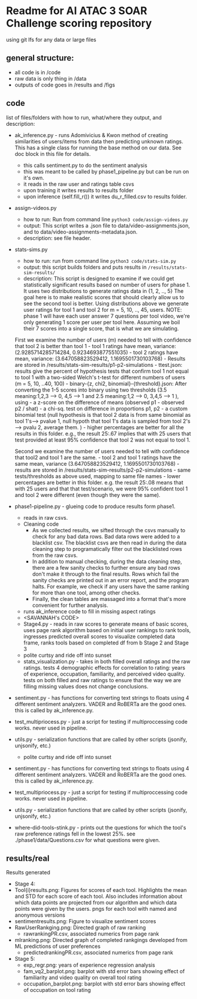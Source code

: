 # Readme for AI ATAC 3 SOAR Challenge scoring repository
using git lfs for any data or large files

## general structure:
- all code is in /code
- raw data is only thing in /data
- outputs of code goes in /results and /figs


## code
list of files/folders with how to run, what/where they output, and description:
- ak_inference.py - runs Adomivicius & Kwon method of creating similarities of users/items from data then predicting unknown ratings. This has a single class for running the base method on our data. See doc block in this file for details.
  - this calls sentiment.py to do the sentiment analysis
  - this was meant to be called by phase1_pipeline.py but can be run on it's own.
  - it reads in the raw user and ratings table csvs
  - upon training it writes results to results folder
  - upon inference (self.fill_r()) it writes du_r_filled.csv to results folder.

- assign-videos.py
  - how to run: Run from command line `python3 code/assign-videos.py`
  - output: This script writes a .json file to data/video-assignments.json, and to data/video-assignments-metadata.json.
  - description: see file header.
- stats-sims.py
  - how to run: run from command line `python3 code/stats-sim.py`
  - output: this script builds folders and puts results in `/results/stats-sim-results/`
  - description:
  This script is designed to examine if we could get statistically significant results based on number of users
  for phase 1.
  It uses two distributions to generate ratings data in {1, 2, .., 5}
  The goal here is to make realistic scores that should clearly allow us to see the second tool is better.
  Using distributions above we generate user ratings for tool 1 and tool 2 for m = 5, 10, .., 45, users.
  NOTE: phase 1 will have each user answer 7 questions per tool video, we're only generating 1 score per user per tool here. Assuming we boil their 7 scores into a single score, that is what we are simulating.

  First we examine the number of users (m) needed to tell with confidence that tool 2 is better than tool 1
      - tool 1 ratings have mean, variance: (2.9285714285714284, 0.9234693877551035)
      - tool 2 ratings have mean, variance: (3.647058823529412, 1.1695501730103768)
      - Results are stored in /results/stats-sim-results/p1-p2-simulations
          - ttest.json: results give the percent of hypothesis tests that confirm tool 1 not equal to tool 1  with a two-sided Welch's t-test for different numbers of users (m = 5, 10, ..40, 100)
          - binary-{z, chi2, binomial}-{threshold}.json: After converting the 1-5 scores into binary using two thresholds (3.5 meaning:1,2,3 --> 0, 4,5 --> 1 and 2.5 meaning:1,2 --> 0, 3,4,5 --> 1 ), using
              - a z-score on the difference of means (observed p1 - observed p2 / shat)
              - a chi-sq. test on difference in proportions p1, p2
              - a custom binomial test (null hypothesis is that tool 2 data is from same binomial as tool 1's--> pvalue 1, null hypoth that tool 1's data is sampled from tool 2's --> pvalu 2, average them. )
      - higher percentages are better for all the results in this folder. e.g., the result 25:.67 implies that with 25 users that test provided at least 95% confidence that tool 2 was not equal to tool 1.

  Second we examine the number of users needed to tell with confidence that tool2 and tool 1 are the same.
      - tool 2 and tool 1 ratings have the same mean, variance (3.647058823529412, 1.1695501730103768)
      - results are stored in /results/stats-sim-results/p2-p2-simulations
      - same tests/thresholds as above used, mapping to same file names
      - lower percentages are better in this folder. e.g. the result 25:.08 means that with 25 users and that that test/scenario, we were 95% confident tool 1 and tool 2 were different (even though they were the same).
- phase1-pipeline.py - glueing code to produce results form phase1.
  - reads in raw csvs.
  - Cleaning code
    - As we collected results, we sifted through the csvs manually to check for any bad data rows. Bad data rows were added to a blacklist csv. The blacklist csvs are then read in during the data cleaning step to programatically filter out the blacklisted rows from the raw csvs.
    - In addition to manual checking, during the data cleaning step, there are a few sanity checks to further ensure any bad rows don't make it through to the final results. Rows which fail the sanity checks are printed out in an error report, and the program halts. For example, we check if any users have the same ranking for more than one tool, among other checks.
    - Finally, the clean tables are massaged into a format that's more convenient for further analysis.
  - runs ak_inference code to fill in missing aspect ratings
  - <SAVANNAH's CODE>
  - Stage4.py - reads in raw scores to generate means of basic scores, uses page rank algorithm based on initial user rankings to rank tools, ingresses predicted overall scores to visualize completed data frame, ranks tools based on completed df from b Stage 2 and Stage 3
  - polite curtsy and ride off into sunset
  - stats_visualization.py - takes in both filled overall ratings and the raw ratings. tests 4 demographic effects for correlation to rating: years of experience, occupation, familiarity, and perceived video quality. tests on both filled and raw ratings to ensure that the way we are filling missing values does not change conclusions.  
- sentiment.py - has functions for converting text strings to floats using 4 different sentiment analyzers. VADER and RoBERTa are the good ones. this is called by ak_inference.py.
- test_multipriocess.py - just a script for testing if multiproccessing code works. never used in pipeline.
- utils.py - serialization functions that are called by other scripts (jsonify, unjsonify, etc.)
  - polite curtsy and ride off into sunset
- sentiment.py - has functions for converting text strings to floats using 4 different sentiment analyzers. VADER and RoBERTa are the good ones. this is called by ak_inference.py.
- test_multipriocess.py - just a script for testing if multiproccessing code works. never used in pipeline.
- utils.py - serialization functions that are called by other scripts (jsonify, unjsonify, etc.)
- where-did-tools-stink.py - prints out the questions for which the tool's raw preference ratings fell in the lowest 25%. see ./phase1/data/Questions.csv for what questions were given. 

## results/real
Results generated
  - Stage 4:
   - Tool{i}results.png: Figures for scores of each tool. Highlights the mean and STD for each score of each tool. Also includes information about which data points are projected from our algorithm and which data points were given by the users. pngs for each tool with named and anonymous versions
   - sentimentresults.png: Figure to visualize sentiment scores
   - RawUserRankging.png: Directed graph of raw ranking
   		- rawrankingPR.csv, associated numerics from page rank
   - mlranking.png: Directed graph of completed rankgings developed from ML predictions of user preferences
   		- predictedrankingPR.csv, associated numerics from page rank
  - Stage 5:
    - exp_regr.png: years of experience regression analysis
    - fam_vq2_barplot.png: barplot with std error bars showing effect of familiarity and video quality on overall tool rating
    - occupation_barplot.png: barplot with std error bars showing effect of occupation on tool rating
